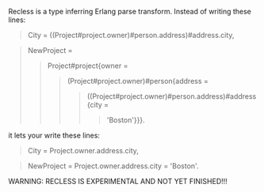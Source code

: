Recless is a type inferring Erlang parse transform.
Instead of writing these lines:

> City = ((Project#project.owner)#person.address)#address.city,

> NewProject =
> > Project#project{owner =
> > > (Project#project.owner)#person{address =
> > > > ((Project#project.owner)#person.address)#address{city =
> > > > > 'Boston'}}}.

it lets your write these lines:


> City = Project.owner.address.city,

> NewProject = Project.owner.address.city = 'Boston'.

WARNING: RECLESS IS EXPERIMENTAL AND NOT YET FINISHED!!!



